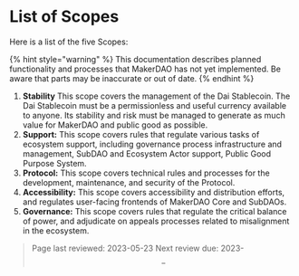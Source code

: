 # List of Scopes

Here is a list of the five Scopes:

{% hint style="warning" %} This documentation describes planned functionality and processes that MakerDAO has not yet implemented. Be aware that parts may be inaccurate or out of date. {% endhint %}


1. **Stability** This scope covers the management of the Dai Stablecoin. The Dai Stablecoin must be a permissionless and useful currency available to anyone. Its stability and risk must be managed to generate as much value for MakerDAO and public good as possible.
2. **Support:** This scope covers rules that regulate various tasks of ecosystem support, including governance process infrastructure and management, SubDAO and Ecosystem Actor support, Public Good Purpose System.
3. **Protocol:** This scope covers technical rules and processes for the development, maintenance, and security of the Protocol.
3. **Accessibility:** This scope covers accessibility and distribution efforts, and regulates user-facing frontends of MakerDAO Core and SubDAOs.
4. **Governance:** This scope covers rules that regulate the critical balance of power, and adjudicate on appeals processes related to misalignment in the ecosystem.


>Page last reviewed: 2023-05-23
>Next review due: 2023-$$-$$